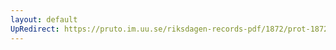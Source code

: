 ```yaml
---
layout: default
UpRedirect: https://pruto.im.uu.se/riksdagen-records-pdf/1872/prot-1872--ak--126.pdf
---
```

